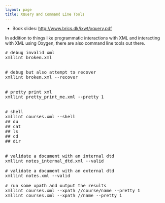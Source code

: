 ```yaml
---
layout: page
title: XQuery and Command Line Tools
---
```


* Book slides: <http://www.brics.dk/ixwt/xquery.pdf>

In addition to things like programmatic interactions with XML and interacting
with XML using Oxygen, there are also command line tools out there.

<pre>
# debug invalid xml
xmllint broken.xml


# debug but also attempt to recover
xmllint broken.xml --recover


# pretty print xml
xmllint pretty_print_me.xml --pretty 1


# shell
xmllint courses.xml --shell
## du
## cat
## ls
## cd
## dir


# validate a document with an internal dtd
xmllint notes_internal_dtd.xml --valid

# validate a document with an external dtd
xmllint notes.xml --valid

# run some xpath and output the results
xmllint courses.xml --xpath //course/name --pretty 1
xmllint courses.xml --xpath //name --pretty 1
</pre>